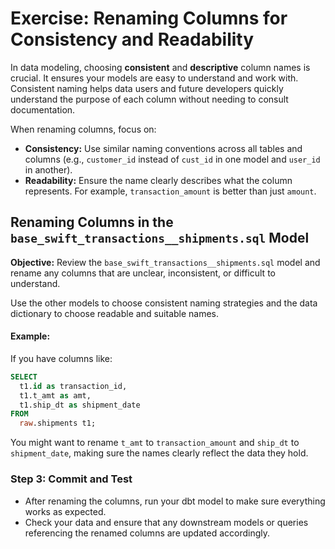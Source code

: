 # Exercise: Renaming Columns for Consistency and Readability

In data modeling, choosing **consistent** and **descriptive** column names is crucial. It ensures your models are easy to understand and work with. Consistent naming helps data users and future developers quickly understand the purpose of each column without needing to consult documentation.

When renaming columns, focus on:
- **Consistency:** Use similar naming conventions across all tables and columns (e.g., `customer_id` instead of `cust_id` in one model and `user_id` in another).
- **Readability:** Ensure the name clearly describes what the column represents. For example, `transaction_amount` is better than just `amount`.

## Renaming Columns in the `base_swift_transactions__shipments.sql` Model

**Objective:** Review the `base_swift_transactions__shipments.sql` model and rename any columns that are unclear, inconsistent, or difficult to understand.

Use the other models to choose consistent naming strategies and the data dictionary to choose readable and suitable names.

#### Example:

If you have columns like:
```sql
SELECT 
  t1.id as transaction_id,
  t1.t_amt as amt,
  t1.ship_dt as shipment_date
FROM 
  raw.shipments t1;
```

You might want to rename `t_amt` to `transaction_amount` and `ship_dt` to `shipment_date`, making sure the names clearly reflect the data they hold.

### Step 3: Commit and Test

- After renaming the columns, run your dbt model to make sure everything works as expected.
- Check your data and ensure that any downstream models or queries referencing the renamed columns are updated accordingly.